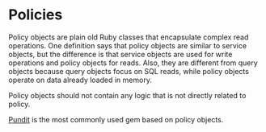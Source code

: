 # Policies

Policy objects are plain old Ruby classes that encapsulate complex read operations. One definition says that policy objects are similar to service objects, but the difference is that service objects are used for write operations and policy objects for reads. Also, they are different from query objects because query objects focus on SQL reads, while policy objects operate on data already loaded in memory.

Policy objects should not contain any logic that is not directly related to policy.

[Pundit](https://github.com/varvet/pundit) is the most commonly used gem based on policy objects.
